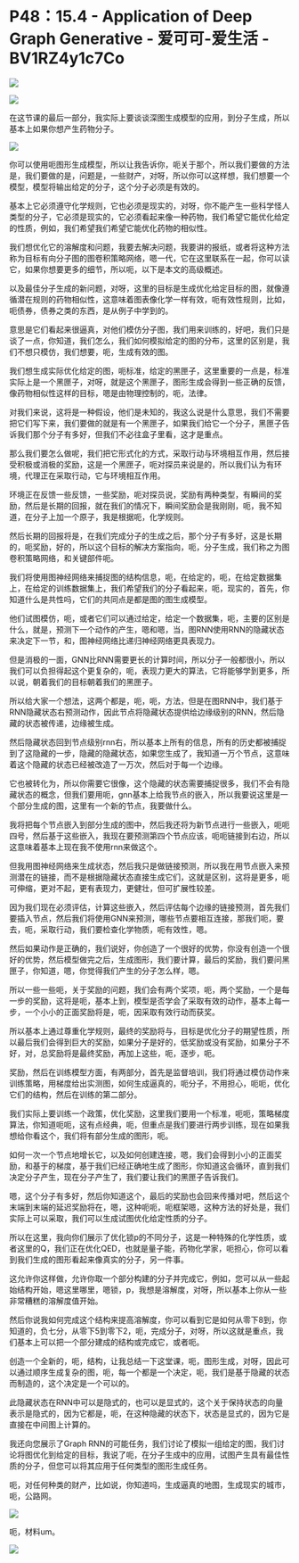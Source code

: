 # P48：15.4 - Application of Deep Graph Generative - 爱可可-爱生活 - BV1RZ4y1c7Co

![](img/e69e847a971eae132a1a62b6d246d86d_0.png)

![](img/e69e847a971eae132a1a62b6d246d86d_1.png)

在这节课的最后一部分，我实际上要谈谈深图生成模型的应用，到分子生成，所以基本上如果你想产生药物分子。

![](img/e69e847a971eae132a1a62b6d246d86d_3.png)

你可以使用呃图形生成模型，所以让我告诉你，呃关于那个，所以我们要做的方法是，我们要做的是，问题是，一些财产，对呀，所以你可以这样想，我们想要一个模型，模型将输出给定的分子，这个分子必须是有效的。

基本上它必须遵守化学规则，它也必须是现实的，对呀，你不能产生一些科学怪人类型的分子，它必须是现实的，它必须看起来像一种药物，我们希望它能优化给定的性质，例如，我们希望我们希望它能优化药物的相似性。

我们想优化它的溶解度和问题，我要去解决问题，我要讲的报纸，或者将这种方法称为目标有向分子图的图卷积策略网络，嗯一代，它在这里联系在一起，你可以读它，如果你想要更多的细节，所以呃，以下是本文的高级概述。

以及最佳分子生成的新问题，对呀，这里的目标是生成优化给定目标的图，就像遵循潜在规则的药物相似性，这意味着图表像化学一样有效，呃有效性规则，比如，呃债券，债券之类的东西，是从例子中学到的。

意思是它们看起来很逼真，对他们模仿分子图，我们用来训练的，好吧，我们只是谈了一点，你知道，我们怎么，我们如何模拟给定的图的分布，这里的区别是，我们不想只模仿，我们想要，呃，生成有效的图。

我们想生成实际优化给定的图，呃标准，给定的黑匣子，这里重要的一点是，标准实际上是一个黑匣子，对呀，就是这个黑匣子，图形生成会得到一些正确的反馈，像药物相似性这样的目标，嗯是由物理控制的，呃，法律。

对我们来说，这将是一种假设，他们是未知的，我这么说是什么意思，我们不需要把它们写下来，我们要做的就是有一个黑匣子，如果我们给它一个分子，黑匣子告诉我们那个分子有多好，但我们不必往盒子里看，这才是重点。

那么我们要怎么做呢，我们把它形式化的方式，采取行动与环境相互作用，然后接受积极或消极的奖励，这是一个黑匣子，呃对探员来说是的，所以我们认为有环境，代理正在采取行动，它与环境相互作用。

环境正在反馈一些反馈，一些奖励，呃对探员说，奖励有两种类型，有瞬间的奖励，然后是长期的回报，就在我们的情况下，瞬间奖励会是我刚刚，呃，我不知道，在分子上加一个原子，我是根据呃，化学规则。

然后长期的回报将是，在我们完成分子的生成之后，那个分子有多好，这是长期的，呃奖励，好的，所以这个目标的解决方案指向，呃，分子生成，我们称之为图卷积策略网络，和关键部件呃。

我们将使用图神经网络来捕捉图的结构信息，呃，在给定的，呃，在给定数据集上，在给定的训练数据集上，我们希望我们的分子看起来，呃，现实的，首先，你知道什么是共性吗，它们的共同点是都是图的图生成模型。

他们试图模仿，呃，或者它们可以通过给定，给定一个数据集，呃，主要的区别是什么，就是，预测下一个动作的产生，嗯和嗯，当，图RNN使用RNN的隐藏状态来决定下一节，和，图神经网络比递归神经网络更具表现力。

但是消极的一面，GNN比RNN需要更长的计算时间，所以分子一般都很小，所以我们可以负担得起这个更复杂的，呃，表现力更大的算法，它将能够学到更多，所以说，朝着我们的目标朝着我们的黑匣子。

所以给大家一个想法，这两个都是，呃，呃，方法，但是在图RNN中，我们基于RNN隐藏状态右预测动作，因此节点将隐藏状态提供给边缘级别的RNN，然后隐藏的状态被传递，边缘被生成。

然后隐藏状态回到节点级别rnn右，所以基本上所有的信息，所有的历史都被捕捉到了这隐藏的一步，隐藏的隐藏状态，如果您生成了，我知道一万个节点，这意味着这个隐藏的状态已经被改造了一万次，然后对于每一个边缘。

它也被转化为，所以你需要它很像，这个隐藏的状态需要捕捉很多，我们不会有隐藏状态的概念，但我们要用呃，gnn基本上给我节点的嵌入，所以我要说这里是一个部分生成的图，这里有一个新的节点，我要做什么。

我将把每个节点嵌入到部分生成的图中，然后我还将为新节点进行一些嵌入，呃呃四号，然后基于这些嵌入，我现在要预测第四个节点应该，呃呃链接到右边，所以这意味着基本上现在我不使用rnn来做这个。

但我用图神经网络来生成状态，然后我只是做链接预测，所以我在用节点嵌入来预测潜在的链接，而不是根据隐藏状态直接生成它们，这就是区别，这将是更多，呃可伸缩，更对不起，更有表现力，更健壮，但可扩展性较差。

因为我们现在必须评估，计算这些嵌入，然后评估每个边缘的链接预测，首先我们要插入节点，然后我们将使用GNN来预测，哪些节点要相互连接，那我们呃，要去，呃，采取行动，我们要检查化学物质，呃有效性，嗯。

然后如果动作是正确的，我们说好，你创造了一个很好的优势，你没有创造一个很好的优势，然后模型做完之后，生成图形，我们要计算，最后的奖励，我们要问黑匣子，你知道，嗯，你觉得我们产生的分子怎么样，嗯。

所以一些一些呃，关于奖励的问题，我们会有两个奖项，呃，两个奖励，一个是每一步的奖励，这将是呃，基本上到，模型是否学会了采取有效的动作，基本上每一步，一个小小的正面奖励将是，呃，因采取有效行动而获奖。

所以基本上通过尊重化学规则，最终的奖励将与，目标是优化分子的期望性质，所以最后我们会得到巨大的奖励，如果分子是好的，低奖励或没有奖励，如果分子不好，对，总奖励将是最终奖励，再加上这些，呃，逐步，呃。

奖励，然后在训练模型方面，有两部分，首先是监督培训，我们将通过模仿动作来训练策略，用梯度给出实测图，如何生成逼真的，呃分子，不用担心，呃呃，优化它们的结构，然后在训练的第二部分。

我们实际上要训练一个政策，优化奖励，这里我们要用一个标准，呃呃，策略梯度算法，你知道呃呃，这有点经典，呃，但重点是我们要进行两步训练，现在如果我想给你看这个，我们将有部分生成的图形，呃。

如何一次一个节点地增长它，以及如何创建连接，嗯，我们会得到小小的正面奖励，和基于的梯度，基于我们已经正确地生成了图形，你知道这会循环，直到我们决定分子产生，现在分子产生了，我们要让我们的黑匣子告诉我们。

嗯，这个分子有多好，然后你知道这个，最后的奖励也会回来传播对吧，然后这个末端到末端的延迟奖励将在，嗯，这种呃呃，呃框架嗯，这种方法的好处是，我们实际上可以采取，我们可以生成试图优化给定性质的分子。

所以在这里，我向你们展示了优化锁p的不同分子，这是一种特殊的化学性质，或者这里的Q，我们正在优化QED，也就是量子能，药物化学家，呃担心，你可以看到我们生成的图形看起来像真实的分子，另一件事。

这允许你这样做，允许你取一个部分构建的分子并完成它，例如，您可以从一些起始结构开始，嗯这里哪里，嗯锁，p，我想是溶解度，对呀，所以基本上你从一些非常糟糕的溶解度值开始。

然后你说我如何完成这个结构来提高溶解度，你可以看到它是如何从零下8到，你知道的，负七分，从零下5到零下2，呃，完成分子，对呀，所以这就是重点，我们基本上可以把一个部分建成的结构或完成它，或者呃。

创造一个全新的，呃，结构，让我总结一下这堂课，呃，图形生成，对呀，因此可以通过顺序生成复杂的图，呃，每一个都是一个决定，呃，我们是基于隐藏的状态而制造的，这个决定是一个可以的。

此隐藏状态在RNN中可以是隐式的，也可以是显式的，这个关于保持状态的向量表示是隐式的，因为它都是，呃，在这种隐藏的状态下，状态是显式的，因为它是直接在中间图上计算的。

我还向您展示了Graph RNN的可能任务，我们讨论了模拟一组给定的图，我们讨论将图优化到给定的目标，我说了呃，在分子生成中的应用，试图产生具有最佳性质的分子，但您可以将其应用于任何类型的图形生成任务。

呃，对任何种类的财产，比如说，你知道吗，生成逼真的地图，生成现实的城市，呃，公路网。

![](img/e69e847a971eae132a1a62b6d246d86d_5.png)

呃，材料um。

![](img/e69e847a971eae132a1a62b6d246d86d_7.png)